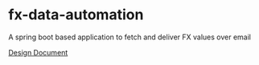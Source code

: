 # fx-data-automation
A spring boot based application to fetch and deliver FX values over email

[Design Document](https://github.com/amitp-git/fx-data-automation/blob/master/FX%20Data%20Automation.pdf)


